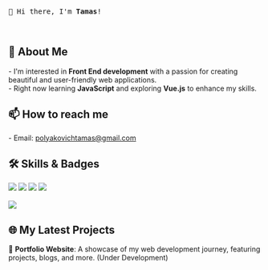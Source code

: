 <p align="left">
  <br><br>
  <samp>
    👋 Hi there, I'm <strong>Tamas</strong>!
  </samp>
</p>
<br>
<h2 align="left">🚀 About Me</h2>

<p align="left">
    -  I'm interested in <strong>Front End development</strong> with a passion for creating beautiful and user-friendly web applications.<br>
    -  Right now learning <strong>JavaScript</strong> and exploring <strong>Vue.js</strong> to enhance my skills.<br>
</p>

<h2 align="left">📫 How to reach me</h2>

<p align="left">
  -  Email: <a href="mailto:polyakovichtamas@gmail.com">polyakovichtamas@gmail.com</a><br>
</p>

<h2 align="left">🛠 Skills & Badges</h2>

<p align="left">
  <img src="https://img.shields.io/badge/html5-%23E34F26.svg?style=for-the-badge&logo=html5&logoColor=white"/>
  <img src="https://img.shields.io/badge/javascript-%23323330.svg?style=for-the-badge&logo=javascript&logoColor=%23F7DF1E"/>
  <img src="https://img.shields.io/badge/css3-%231572B6.svg?style=for-the-badge&logo=css3&logoColor=white"/>
  <img src="https://img.shields.io/badge/react-%2320232a.svg?style=for-the-badge&logo=react&logoColor=%2361DAFB"/>
  <br><br>
  <img src="https://www.codewars.com/users/polyakovich.dev/badges/large"/>
</p>

<h2 align="left">🌐 My Latest Projects</h2>

<p align="left">
  🔭 <strong>Portfolio Website</strong>: A showcase of my web development journey, featuring projects, blogs, and more. (Under Development)<br>
</p>

<!-- Egyéb személyes vagy projekt specifikus információk -->

<!--
Polyakovich/Polyakovich egy ✨ különleges ✨ repository, mert a `README.md` (ez a fájl) megjelenik a GitHub profilodon.
Megtekintheted a Változások előnézetét a Preview linkre kattintva.
-->
